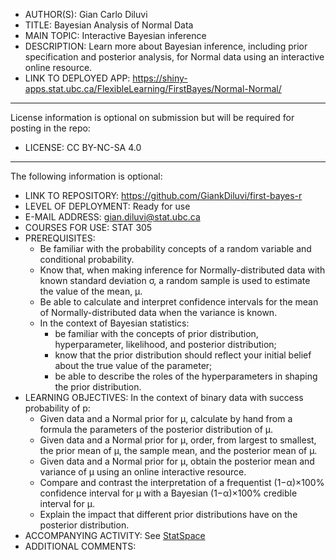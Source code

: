 - AUTHOR(S): Gian Carlo Diluvi
- TITLE: Bayesian Analysis of Normal Data
- MAIN TOPIC: Interactive Bayesian inference
- DESCRIPTION: Learn more about Bayesian inference, including prior specification and posterior analysis, for Normal data using an interactive online resource.
- LINK TO DEPLOYED APP: https://shiny-apps.stat.ubc.ca/FlexibleLearning/FirstBayes/Normal-Normal/

---------------------------
License information is optional on submission but will be required for posting in the repo:

- LICENSE: CC BY-NC-SA 4.0
---------------------------

The following information is optional:

- LINK TO REPOSITORY: https://github.com/GiankDiluvi/first-bayes-r
- LEVEL OF DEPLOYMENT: Ready for use
- E-MAIL ADDRESS: gian.diluvi@stat.ubc.ca
- COURSES FOR USE: STAT 305
- PREREQUISITES:
    - Be familiar with the probability concepts of a random variable and conditional probability.
    - Know that, when making inference for Normally-distributed data with known standard deviation σ, a random sample is used to estimate the value of the mean, μ.
    - Be able to calculate and interpret confidence intervals for the mean of Normally-distributed data when the variance is known.
    - In the context of Bayesian statistics: 
        - be familiar with the concepts of prior distribution, hyperparameter, likelihood, and posterior distribution;
        - know that the prior distribution should reflect your initial belief about the true value of the parameter; 
        - be able to describe the roles of the hyperparameters in shaping the prior distribution.
- LEARNING OBJECTIVES: 
In the context of binary data with success probability of p:
    - Given data and a Normal prior for μ, calculate by hand from a formula the parameters of the posterior distribution of μ.
    - Given data and a Normal prior for μ, order, from largest to smallest, the prior mean of μ, the sample mean, and the posterior mean of μ.
    - Given data and a Normal prior for μ, obtain the posterior mean and variance of μ using an online interactive resource.
    - Compare and contrast the interpretation of a frequentist (1−α)×100% confidence interval for μ with a Bayesian (1−α)×100% credible interval for μ.
    - Explain the impact that different prior distributions have on the posterior distribution.
- ACCOMPANYING ACTIVITY: See [StatSpace](https://statspace.elearning.ubc.ca/handle/123456789/404)
- ADDITIONAL COMMENTS: 
